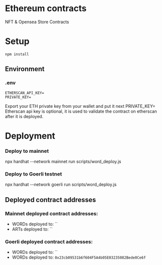 # Ethereum contracts
NFT & Opensea Store Contracts

# Setup
```
npm install
```

## Environment
### .env
```dotenv
ETHERSCAN_API_KEY=
PRIVATE_KEY=
```
Export your ETH private key from your wallet and put it next PRIVATE_KEY=
Etherscan api key is optional, it is used to validate the contract on etherscan after it is deployed.

# Deployment
### Deploy to mainnet
npx hardhat --network mainnet run scripts/word_deploy.js
### Deploy to Goerli testnet
npx hardhat --network goerli run scripts/word_deploy.js

## Deployed contract addresses
### Mainnet deployed contract addresses:
- WORDs deployed to: ``
- ARTs deployed to: ``
### Goerli deployed contract addresses:
- WORDs deployed to: ``
- WORDs deployed to: `0x23cb09531b6f604F5A4b05E03235082Bede0Ce6f`
